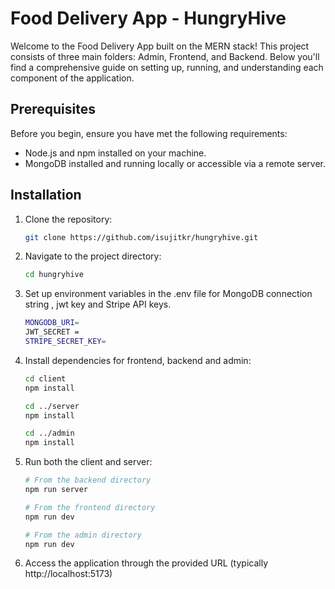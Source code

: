# Food Delivery App - HungryHive

Welcome to the Food Delivery App built on the MERN stack! This project consists of three main folders: Admin, Frontend, and Backend.
Below you'll find a comprehensive guide on setting up, running, and understanding each component of the application.

## Prerequisites

Before you begin, ensure you have met the following requirements:

- Node.js and npm installed on your machine.
- MongoDB installed and running locally or accessible via a remote server.


## Installation

1. Clone the repository:

   ```bash
   git clone https://github.com/isujitkr/hungryhive.git

2. Navigate to the project directory:
   ```bash
   cd hungryhive
3. Set up environment variables in the .env file for MongoDB connection string , jwt key and Stripe API keys.
   ```bash
   MONGODB_URI=
   JWT_SECRET = 
   STRIPE_SECRET_KEY=
4. Install dependencies for frontend, backend and admin:
   ```bash
   cd client
   npm install

   cd ../server
   npm install

   cd ../admin
   npm install
   
5. Run both the client and server:
   ```bash
   # From the backend directory
   npm run server

   # From the frontend directory
   npm run dev
   
   # From the admin directory
   npm run dev

6. Access the application through the provided URL (typically http://localhost:5173)

   




